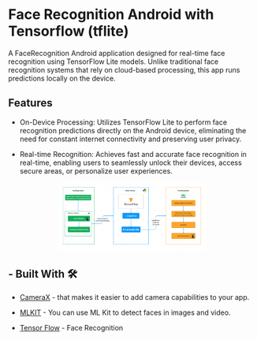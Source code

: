 
# Face Recognition Android with Tensorflow (tflite)

A FaceRecognition  Android application designed for real-time face recognition using TensorFlow Lite models. Unlike traditional face recognition systems that rely on cloud-based processing, this app runs predictions locally on the device. 

## Features

- On-Device Processing: Utilizes TensorFlow Lite to perform face recognition predictions directly on the Android device, eliminating the need for constant internet connectivity and preserving user privacy.

- Real-time Recognition: Achieves fast and accurate face recognition in real-time, enabling users to seamlessly unlock their devices, access secure areas, or personalize user experiences.

<p align="center">
 <center><img width="300px"  src="files/diagram.png"></a></center>
</p>

## - Built With 🛠
- [CameraX](https://developer.android.com/jetpack/androidx/releases/camera) - that makes it easier to add camera capabilities to your app.
- [MLKIT](https://developers.google.com/ml-kit/vision/face-detection/android) - You can use ML Kit to detect faces in images and video.

- [Tensor Flow](https://www.tensorflow.org/lite) -  Face Recognition



